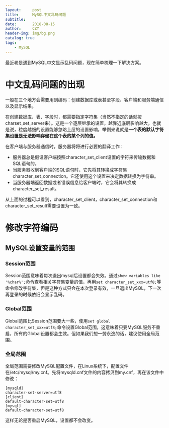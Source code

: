 ```yaml
---
layout:     post
title:      MySQL中文乱码问题
subtitle:   
date:       2018-08-15
author:     CZY
header-img: img/bg.png
catalog: true
tags:
    - MySQL
---
```


最近老是遇到MySQL中文显示乱码问题，现在简单梳理一下解决方案。

# 中文乱码问题的出现

一般在三个地方会需要用到编码：创建数据库或表甚至字段、客户端和服务端通信以及显示结果。

在创建数据库、表、字段时，都需要指定字符集（当然不指定的话就按charset_set_server来）。这是一个逐层继承的设置，越靠近底层影响越大，也就是说，粒度越细的设置能够忽略上层的设置影响，举例来说就是**一个表的默认字符集设置是无法影响存储在这个表的某个列的值。**

在客户端与服务器通信时，服务器将将进行必要的翻译工作：
+ 服务器总是假设客户端按照character_set_client设置的字符来传输数据和SQL语句的。
+ 当服务器收到客户端的SQL语句时，它先将其转换成字符集character_set_connection。它还使用这个设置来决定数据转换为字符串。
+ 当服务器端返回数据或者错误信息给客户端时，它会将其转换成character_set_result。

从上面的过程可以看到，character_set_client，character_set_connection和character_set_result需要设置为一致。

# 修改字符编码

## MySQL设置变量的范围

### Session范围

Session范围意味着每次退出mysql后设置都会失效。通过```show variables like '%char%';```命令查看相关字符集变量的值，再用```set character_set_xxx=utf8;```等命令修改字符集，但是这种方式只会在本次登录有效，一旦退出MySQL，下一次再登录的时候依旧会显示乱码。

### Global范围

Global范围比Session范围要大一些，使用```set global character_set_xxx=utf8;```命令设置Global范围，这意味着只要MySQL服务不重启，所有的Global设置都会生效。但如果我们想一劳永逸的话，建议使用全局范围。

### 全局范围

全局范围需要修改MySQL配置文件，在Linux系统下，配置文件在/etc/mysql/my.cnf。先将mysqld.cnf文件的内容拷贝到my.cnf，再在该文件中修改：

```
[mysqld]
character-set-server=utf8 
[client]
default-character-set=utf8 
[mysql]
default-character-set=utf8
```

这样无论是否重启MySQL，设置都不会改变。